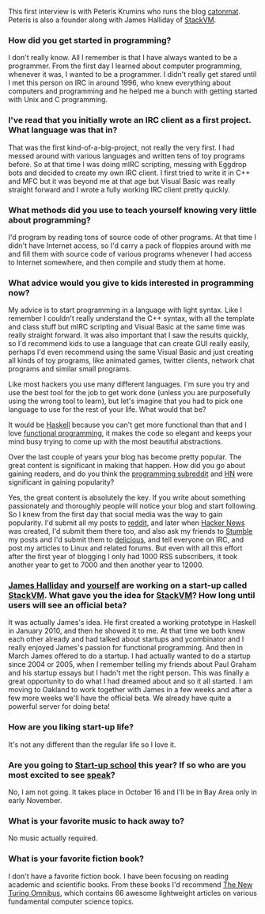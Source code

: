 This first interview is with Peteris Krumins who runs the blog <a href="http://catonmat.net/">catonmat</a>. Peteris is also a founder along with James Halliday of <a href="http://stackvm.com/">StackVM</a>.

### How did you get started in programming?

I don't really know. All I remember is that I have always wanted to be a programmer. From the first day I learned about computer programming, whenever it was, I wanted to be a programmer. I didn't really get stared until I met this person on IRC in around 1996, who knew everything about computers and programming and he helped me a bunch with getting started with Unix and C programming.

### I've read that you initially wrote an IRC client as a first project. What language was that in?

That was the first kind-of-a-big-project, not really the very first. I had messed around with various languages and written tens of toy programs before. So at that time I was doing mIRC scripting, messing with Eggdrop bots and decided to create my own IRC client. I first tried to write it in C++ and MFC but it was beyond me at that age but Visual Basic was really straight forward and I wrote a fully working IRC client pretty quickly.

### What methods did you use to teach yourself knowing very little about programming?

I'd program by reading tons of source code of other programs. At that time I didn't have Internet access, so I'd carry a pack of floppies around with me and fill them with source code of various programs whenever I had access to Internet somewhere, and then compile and study them at home.
 
### What advice would you give to kids interested in programming now?

My advice is to start programming in a language with light syntax. Like I remember I couldn't really understand the C++ syntax, with all the template and class stuff but mIRC scripting and Visual Basic at the same time was really straight forward. It was also important that I saw the results quickly, so I'd recommend kids to use a language that can create GUI really easily, perhaps I'd even recommend using the same Visual Basic and just creating all kinds of toy programs, like animated games, twitter clients, network chat programs and similar small programs.

Like most hackers you use many different languages. I'm sure you try and use the best tool for the job to get work done (unless you are purposefully using the wrong tool to learn), but let's imagine that you had to pick one language to use for the rest of your life. What would that be?

It would be <a href="http://www.haskell.org/">Haskell</a> because you can't get more functional than that and I love <a href="http://en.wikipedia.org/wiki/Functional_programming">functional programming</a>, it makes the code so elegant and keeps your mind busy trying to come up with the most beautiful abstractions.

Over the last couple of years your blog has become pretty popular. The great content is significant in making that happen. How did you go about gaining readers, and do you think the <a href="http://www.reddit.com/r/programming">programming subreddit</a> and <a href="http://news.ycombinator.com">HN</a> were significant in gaining popularity?

Yes, the great content is absolutely the key. If you write about something passionately and thoroughly people will notice your blog and start following. So I knew from the first day that social media was the way to gain popularity. I'd submit all my posts to <a href="http://reddit.com">reddit</a>, and later when <a href="http://news.ycombinator.com">Hacker News</a> was created, I'd submit them there too, and also ask my friends to <a href="http://stumbleupon.com">Stumble</a> my posts and I'd submit them to <a href="http://www.delicious.com/">delicious</a>, and tell everyone on IRC, and post my articles to Linux and related forums. But even with all this effort after the first year of blogging I only had 1000 RSS subscribers, it took another year to get to 7000 and then another year to 12000.

### <a href="http://substack.net/">James Halliday</a> and <a href="http://catonmat.net/">yourself</a> are working on a start-up called <a href="http://stackvm.com/">StackVM</a>. What gave you the idea for <a href="http://stackvm.com/">StackVM</a>? How long until users will see an official beta?

It was actually James's idea. He first created a working prototype in Haskell in January 2010, and then he showed it to me. At that time we both knew each other already and had talked about startups and ycombinator and I really enjoyed James's passion for functional programming. And then in March James offered to do a startup. I had actually wanted to do a startup since 2004 or 2005, when I remember telling my friends about Paul Graham and his startup essays but I hadn't met the right person. This was finally a great opportunity to do what I had dreamed about and so it all started. I am moving to Oakland to work together with James in a few weeks and after a few more weeks we'll have the official beta. We already have quite a powerful server for doing beta!

### How are you liking start-up life?

It's not any different than the regular life so I love it.

### Are you going to <a href="http://startupschool.org/">Start-up school</a> this year? If so who are you most excited to see <a href="http://startupschool.org/speakers.html">speak</a>?

No, I am not going. It takes place in October 16 and I'll be in Bay Area only in early November.
 
### What is your favorite music to hack away to?

No music actually required.

### What is your favorite fiction book?

I don't have a favorite fiction book. I have been focusing on reading academic and scientific books. From these books I'd recommend <a href="http://www.amazon.com/New-Turing-Omnibus-Sixty-Six-Excursions/dp/0805071660">The New Turing Omnibus</a>, which contains 66 awesome lightweight articles on various fundamental computer science topics.

